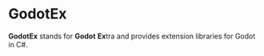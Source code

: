 # GodotEx

**GodotEx** stands for **Godot** **Ex**tra and provides extension libraries for Godot in C#.
